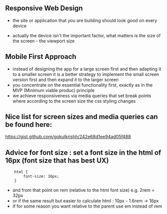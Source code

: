 ## Responsive Web Design

- the site or application that you are building should look good on every device

- actually the device isn't the important factor, what matters is the size of the 
screen - the viewport size

## Mobile First Approach 

- instead of designing the app for a large screen first and then adapting it to a smaller
screen it is a better strategy to implement the small screen version first and then expand 
it to the larger screen
- you concentrate on the essential functionality first, exactly as in the MVP (Minimum viable produc) principle 
- we achieve responsiveness via media queries that set break points where according to the screen size the css styling changes

## Nice list for screen sizes and media queries can be found here: 
https://gist.github.com/gokulkrishh/242e68d1ee94ad05f488

## Advice for font size : set a font size in the html of 16px (font size that has best UX)

```
    html {
        font-size: 16px;
    }
```

- and from that point on rem (relative to the html font size) e.g. 2rem = 32px
- or if the same result but easier to calculate html : 10px - 1.6rem -> 16px  
- if for some reason you want relative to the parent use em instead of rem